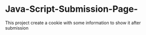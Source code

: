 # Java-Script-Submission-Page-
This project create a cookie with some information to show it after submission
